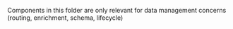 Components in this folder are only relevant for data management concerns (routing, enrichment, schema, lifecycle)